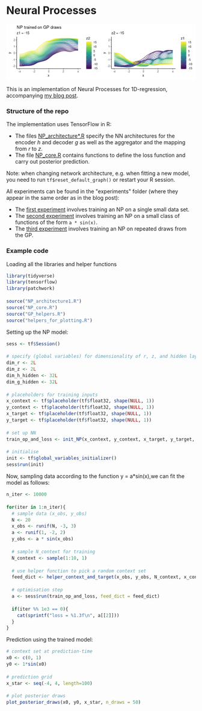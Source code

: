 # Neural Processes

![](fig/NP_banner.gif)

This is an implementation of Neural Processes for 1D-regression, accompanying [my blog post](https://kasparmartens.rbind.io/post/np/). 

### Structure of the repo

The implementation uses TensorFlow in R:

* The files [NP_architecture*.R](https://github.com/kasparmartens/NeuralProcesses/blob/master/NP_architecture1.R) specify the NN architectures for the encoder *h* and decoder *g* as well as the aggregator and the mapping from *r* to *z*. 
* The file [NP_core.R](https://github.com/kasparmartens/NeuralProcesses/blob/master/NP_core.R) contains functions to define the loss function and carry out posterior prediction. 

Note: when changing network architecture, e.g. when fitting a new model, you need to run `tf$reset_default_graph()` or restart your R session.

All experiments can be found in the "experiments" folder (where they appear in the same order as in the blog post): 

* The [first experiment](https://github.com/kasparmartens/NeuralProcesses/blob/master/experiments/1_experiment.R) involves training an NP on a single small data set. 
* The [second experiment](https://github.com/kasparmartens/NeuralProcesses/blob/master/experiments/2_experiment.R) involves training an NP on a small class of functions of the form `a * sin(x)`.
* The [third experiment](https://github.com/kasparmartens/NeuralProcesses/blob/master/experiments/3_experiment.R) involves training an NP on repeated draws from the GP.

### Example code

Loading all the libraries and helper functions

```R
library(tidyverse)
library(tensorflow)
library(patchwork)

source("NP_architecture1.R")
source("NP_core.R")
source("GP_helpers.R")
source("helpers_for_plotting.R")
```

Setting up the NP model: 

```R
sess <- tf$Session()

# specify (global variables) for dimensionality of r, z, and hidden layers of g and h
dim_r <- 2L
dim_z <- 2L
dim_h_hidden <- 32L
dim_g_hidden <- 32L

# placeholders for training inputs
x_context <- tf$placeholder(tf$float32, shape(NULL, 1))
y_context <- tf$placeholder(tf$float32, shape(NULL, 1))
x_target <- tf$placeholder(tf$float32, shape(NULL, 1))
y_target <- tf$placeholder(tf$float32, shape(NULL, 1))

# set up NN
train_op_and_loss <- init_NP(x_context, y_context, x_target, y_target, learning_rate = 0.001)

# initialise
init <- tf$global_variables_initializer()
sess$run(init)
```

Now, sampling data according to the function y = a*sin(x),we can fit the model as follows:

```R
n_iter <- 10000

for(iter in 1:n_iter){
  # sample data (x_obs, y_obs)
  N <- 20
  x_obs <- runif(N, -3, 3)
  a <- runif(1, -2, 2)
  y_obs <- a * sin(x_obs)
  
  # sample N_context for training
  N_context <- sample(1:10, 1)
  
  # use helper function to pick a random context set
  feed_dict <- helper_context_and_target(x_obs, y_obs, N_context, x_context, y_context, x_target, y_target)
  
  # optimisation step
  a <- sess$run(train_op_and_loss, feed_dict = feed_dict)
  
  if(iter %% 1e3 == 0){
    cat(sprintf("loss = %1.3f\n", a[[2]]))
  }
}
```

Prediction using the trained model:

```R
# context set at prediction-time
x0 <- c(0, 1)
y0 <- 1*sin(x0)

# prediction grid
x_star <- seq(-4, 4, length=100)

# plot posterior draws
plot_posterior_draws(x0, y0, x_star, n_draws = 50)

```
